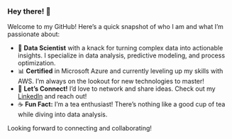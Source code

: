 ### Hey there! 👋

Welcome to my GitHub! Here’s a quick snapshot of who I am and what I’m passionate about:

- 🚀 **Data Scientist** with a knack for turning complex data into actionable insights. I specialize in data analysis, predictive modeling, and process optimization.
- 📊 **Certified** in Microsoft Azure and currently leveling up my skills with AWS. I’m always on the lookout for new technologies to master!
- 🤝 **Let’s Connect!** I’d love to network and share ideas. Check out my [LinkedIn](https://www.linkedin.com/in/yahya-darman/) and reach out!
- ☕ **Fun Fact:** I’m a tea enthusiast! There’s nothing like a good cup of tea while diving into data analysis.

Looking forward to connecting and collaborating!
